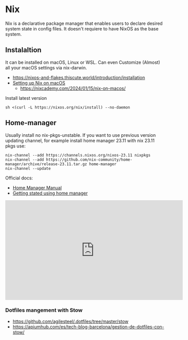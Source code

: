 # Nix

Nix is a declarative package manager that enables users to declare desired system state in config files. It doesn't requiere to have NixOS as the base system.

## Instalaltion

It can be installed on macOS, Linux or WSL. Can even Customize (Almost) all your macOS settings via nix-darwin.

* <https://nixos-and-flakes.thiscute.world/introduction/installation>
* [Setting up Nix on macOS](https://www.osnews.com/story/138333/setting-up-nix-on-macos/)
    * <https://nixcademy.com/2024/01/15/nix-on-macos/>


Install latest version

```
sh <(curl -L https://nixos.org/nix/install) --no-daemon
```


## Home-manager

Usually install no nix-pkgs-unstable. If you want to use previous version updating channel, for example install home manager 23.11 with nix 23.11 pkgs use:

```
nix-channel --add https://channels.nixos.org/nixos-23.11 nixpkgs
nix-channel --add https://github.com/nix-community/home-manager/archive/release-23.11.tar.gz home-manager
nix-channel --update
```

Official docs:

* [Home Manager Manual](https://nix-community.github.io/home-manager/)
* [Getting stated using home manager](https://nixos-and-flakes.thiscute.world/nixos-with-flakes/start-using-home-manager)

<iframe width="560" height="315" src="https://www.youtube.com/embed/utoj6annRK0?si=amTXG1LkUlxbQhDV" title="YouTube video player" frameborder="0" allow="accelerometer; autoplay; clipboard-write; encrypted-media; gyroscope; picture-in-picture; web-share" allowfullscreen></iframe>

### Dotfiles mangement with Stow

* https://github.com/agilesteel/.dotfiles/tree/master/stow
* https://apiumhub.com/es/tech-blog-barcelona/gestion-de-dotfiles-con-stow/



